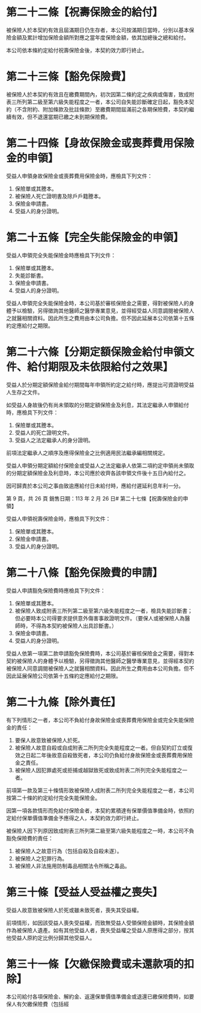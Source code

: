 # 第二十二條【祝壽保險金的給付】

被保險人於本契約有效且屆滿期日仍生存者，本公司按滿期日當時，分別以基本保險金額及累計增加保險金額所對應之當年度保險金額，依其加總後之總和給付。

本公司依本條約定給付祝壽保險金後，本契約效力即行終止。

# 第二十三條【豁免保險費】

被保險人於本契約有效且在繳費期間內，初次因第二條約定之疾病或傷害，致成附表三所列第二級至第六級失能程度之一者，本公司自失能診斷確定日起，豁免本契約（不含附約、附加條款及批註條款）至繳費期間屆滿前之各期保險費，本契約繼續有效，但不退還當期已繳之未到期保險費。

# 第二十四條【身故保險金或喪葬費用保險金的申領】

受益人申領身故保險金或喪葬費用保險金時，應檢具下列文件：

1. 保險單或其謄本。
2. 被保險人死亡證明書及除戶戶籍謄本。
3. 保險金申請書。
4. 受益人的身分證明。

# 第二十五條【完全失能保險金的申領】

受益人申領完全失能保險金時應檢具下列文件：

1. 保險單或其謄本。
2. 失能診斷書。
3. 保險金申請書。
4. 受益人的身分證明。

受益人申領完全失能保險金時，本公司基於審核保險金之需要，得對被保險人的身體予以檢驗，另得徵詢其他醫師之醫學專業意見，並得經受益人同意調閱被保險人之就醫相關資料。因此所生之費用由本公司負擔。但不因此延展本公司依第十五條約定應給付之期限。

# 第二十六條【分期定額保險金給付申領文件、給付期限及未依限給付之效果】

受益人於分期定額保險金給付期間每年申領所約定之給付時，應提出可資證明受益人生存之文件。

如受益人身故後仍有尚未領取的分期定額保險金及利息，其法定繼承人申領給付時，應檢具下列文件：

1. 保險單或其謄本。
2. 受益人的死亡證明文件。
3. 受益人之法定繼承人的身分證明。

前項法定繼承人之順序及應得保險金之比例適用民法繼承編相關規定。

受益人申領分期定額給付保險金或受益人之法定繼承人依第二項約定申領尚未領取的分期定額保險金及利息時，本公司應於收齊各該申領文件後十五日內給付之。

因可歸責於本公司之事由致逾應給付日未給付時，應給付遲延利息年利一分。

第 9 頁，共 26 頁 銷售日期：113 年 2 月 26 日# 第二十七條【祝壽保險金的申領】

受益人申領祝壽保險金時，應檢具下列文件：

1. 保險單或其謄本。
2. 保險金申請書。
3. 受益人的身分證明。

# 第二十八條【豁免保險費的申請】

受益人申請豁免保險費時應檢具下列文件：

1. 保險單或其謄本。
2. 被保險人致成附表三所列第二級至第六級失能程度之一者，檢具失能診斷書；但必要時本公司得要求提供意外傷害事故證明文件。（要保人或被保險人為醫師時，不得為本契約被保險人出具診斷書。）
3. 保險金申請書。
4. 受益人的身分證明。

受益人依第一項第二款申請豁免保險費時，本公司基於審核保險金之需要，得對本契約被保險人的身體予以檢驗，另得徵詢其他醫師之醫學專業意見，並得經本契約被保險人同意調閱被保險人之就醫相關資料。因此所生之費用由本公司負擔。但不因此延展保險公司依第十五條約定應給付之期限。

# 第二十九條【除外責任】

有下列情形之一者，本公司不負給付身故保險金或喪葬費用保險金或完全失能保險金的責任：

1. 要保人故意致被保險人於死。
2. 被保險人故意自殺或自成附表二所列完全失能程度之一者。但自契約訂立或復效之日起二年後故意自殺致死者，本公司仍負給付身故保險金或喪葬費用保險金之責任。
3. 被保險人因犯罪處死或拒捕或越獄致死或致成附表二所列完全失能程度之一者。

前項第一款及第三十條情形致被保險人成附表二所列完全失能程度之一者，本公司按第二十條的約定給付完全失能保險金。

因第一項各款情形而免給付保險金者，本契約累積達有保單價值準備金時，依照約定給付保單價值準備金予應得之人，本契約效力即行終止。

被保險人因下列原因致成附表三所列第二級至第六級失能程度之一時，本公司不負豁免保險費的責任：

1. 被保險人之故意行為（包括自殺及自殺未遂）。
2. 被保險人之犯罪行為。
3. 被保險人非法施用防制毒品相關法令所稱之毒品。

# 第三十條【受益人受益權之喪失】

受益人故意致被保險人於死或雖未致死者，喪失其受益權。

前項情形，如因該受益人喪失受益權，而致無受益人受領保險金額時，其保險金額作為被保險人遺產。如有其他受益人者，喪失受益權之受益人原應得之部分，按其他受益人原約定比例分歸其他受益人。

# 第三十一條【欠繳保險費或未還款項的扣除】

本公司給付各項保險金、解約金、返還保單價值準備金或退還已繳保險費時，如要保人有欠繳保險費（包括經